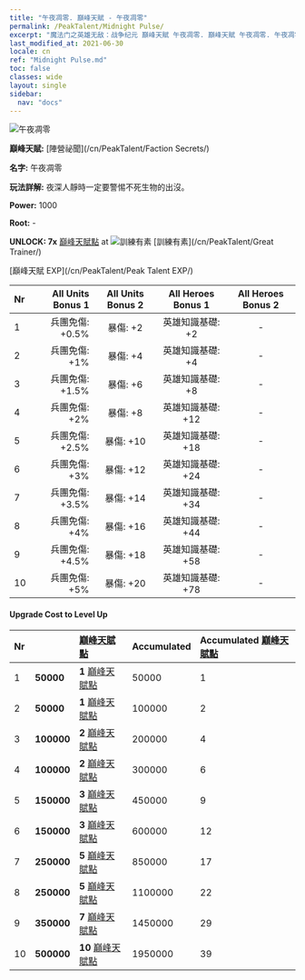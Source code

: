```yaml
---
title: "午夜凋零. 巔峰天賦 - 午夜凋零"
permalink: /PeakTalent/Midnight Pulse/
excerpt: "魔法门之英雄无敌：战争纪元 巔峰天賦 午夜凋零. 巔峰天賦 午夜凋零. 午夜凋零"
last_modified_at: 2021-06-30
locale: cn
ref: "Midnight Pulse.md"
toc: false
classes: wide
layout: single
sidebar:
  nav: "docs"
---
```


  ![午夜凋零](/images/pt/talent_3009.png)

  **巔峰天賦:** [陣營祕聞](/cn/PeakTalent/Faction Secrets/)

  **名字:** 午夜凋零

  **玩法詳解:** 夜深人靜時一定要警惕不死生物的出沒。

  **Power:** 1000

  **Root:** -

  **UNLOCK: 7x** [巔峰天賦點](/cn/Items/con_934/) at ![訓練有素](/images/pt/talent_3001.png) [訓練有素](/cn/PeakTalent/Great Trainer/)

  [巔峰天賦 EXP](/cn/PeakTalent/Peak Talent EXP/)

  | Nr | All Units Bonus 1 | All Units Bonus 2 | All Heroes Bonus 1 | All Heroes Bonus 2 |
  |:---|--------------:|:-------------:|:-------------:|:-------------:|
  | 1 | 兵團免傷: +0.5% | 暴傷: +2 | 英雄知識基礎: +2 | - |
  | 2 | 兵團免傷: +1% | 暴傷: +4 | 英雄知識基礎: +4 | - |
  | 3 | 兵團免傷: +1.5% | 暴傷: +6 | 英雄知識基礎: +8 | - |
  | 4 | 兵團免傷: +2% | 暴傷: +8 | 英雄知識基礎: +12 | - |
  | 5 | 兵團免傷: +2.5% | 暴傷: +10 | 英雄知識基礎: +18 | - |
  | 6 | 兵團免傷: +3% | 暴傷: +12 | 英雄知識基礎: +24 | - |
  | 7 | 兵團免傷: +3.5% | 暴傷: +14 | 英雄知識基礎: +34 | - |
  | 8 | 兵團免傷: +4% | 暴傷: +16 | 英雄知識基礎: +44 | - |
  | 9 | 兵團免傷: +4.5% | 暴傷: +18 | 英雄知識基礎: +58 | - |
  | 10 | 兵團免傷: +5% | 暴傷: +20 | 英雄知識基礎: +78 | - |


#### Upgrade Cost to Level Up

  | Nr | <i class="fas fa-coins"/> | [巔峰天賦點](/cn/Items/con_934/) | Accumulated <i class="fas fa-coins"/> | Accumulated [巔峰天賦點](/cn/Items/con_934/) |
  |:---|:--------------|:-------------|:-------------|:-------------|
  | 1 | **50000** | **1** [巔峰天賦點](/cn/Items/con_934/) | 50000 | 1 |
  | 2 | **50000** | **1** [巔峰天賦點](/cn/Items/con_934/) | 100000 | 2 |
  | 3 | **100000** | **2** [巔峰天賦點](/cn/Items/con_934/) | 200000 | 4 |
  | 4 | **100000** | **2** [巔峰天賦點](/cn/Items/con_934/) | 300000 | 6 |
  | 5 | **150000** | **3** [巔峰天賦點](/cn/Items/con_934/) | 450000 | 9 |
  | 6 | **150000** | **3** [巔峰天賦點](/cn/Items/con_934/) | 600000 | 12 |
  | 7 | **250000** | **5** [巔峰天賦點](/cn/Items/con_934/) | 850000 | 17 |
  | 8 | **250000** | **5** [巔峰天賦點](/cn/Items/con_934/) | 1100000 | 22 |
  | 9 | **350000** | **7** [巔峰天賦點](/cn/Items/con_934/) | 1450000 | 29 |
  | 10 | **500000** | **10** [巔峰天賦點](/cn/Items/con_934/) | 1950000 | 39 |
